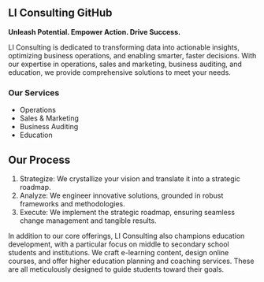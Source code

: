 ## LI Consulting GitHub

**Unleash Potential. Empower Action. Drive Success.**

LI Consulting is dedicated to transforming data into actionable insights, optimizing business operations, and enabling smarter, faster decisions. With our expertise in operations, sales and marketing, business auditing, and education, we provide comprehensive solutions to meet your needs.

### Our Services

- Operations
- Sales & Marketing
- Business Auditing
- Education

## Our Process

1. Strategize: We crystallize your vision and translate it into a strategic roadmap.
2. Analyze: We engineer innovative solutions, grounded in robust frameworks and methodologies.
3. Execute: We implement the strategic roadmap, ensuring seamless change management and tangible results.

In addition to our core offerings, LI Consulting also champions education development, with a particular focus on middle to secondary school students and institutions. We craft e-learning content, design online courses, and offer higher education planning and coaching services. These are all meticulously designed to guide students toward their goals.

